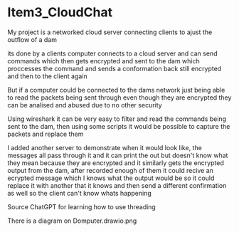 # Item3_CloudChat

My project is a networked cloud server connecting clients to ajust the outflow of a dam

its done by a clients computer connects to a cloud server and can send commands which then gets encrypted and sent to the dam which proccesses the command and sends a conformation back still encrypted and then to the client again

But if a computer could be connected to the dams network just being able to read the packets being sent through even though they are encrypted they can be analised and abused due to no other security

Using wireshark it can be very easy to filter and read the commands being sent to the dam, then using some scripts it would be possible to capture the packets and replace them

I added another server to demonstrate when it would look like, the messages all pass through it and it can print the out but doesn't know what they mean because they are encrypted and it similarly gets the encrypted output from the dam, after recorded enough of them it could recive an ecrypted message which I knows what the output would be so it could replace it with another that it knows and then send a different confirmation as well so the client can't know whats happening  

Source
ChatGPT for learning how to use threading

There is a diagram on Domputer.drawio.png
